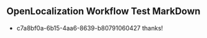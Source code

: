 ## OpenLocalization Workflow Test MarkDown
* c7a8bf0a-6b15-4aa6-8639-b80791060427 
thanks!<!--HONumber=Mar16_HO1-->
